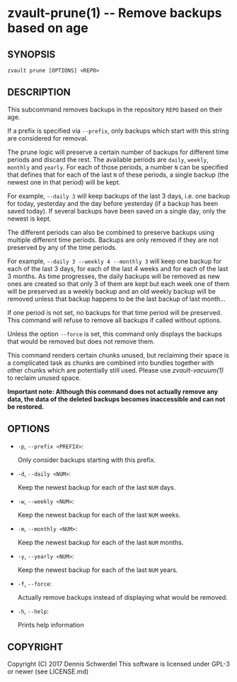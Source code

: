 zvault-prune(1) -- Remove backups based on age
==============================================

## SYNOPSIS

`zvault prune [OPTIONS] <REPO>`


## DESCRIPTION

This subcommand removes backups in the repository `REPO` based on their age.

If a prefix is specified via `--prefix`, only backups which start with this
string are considered for removal.

The prune logic will preserve a certain number of backups for different time
periods and discard the rest. The available periods are `daily`, `weekly`,
`monthly` and `yearly`. For each of those periods, a number `N` can be specified
that defines that for each of the last `N` of these periods, a single backup
(the newest one in that period) will be kept.

For example, `--daily 3` will keep backups of the last 3 days, i.e. one backup
for today, yesterday and the day before yesterday (if a backup has been saved
today). If several backups have been saved on a single day, only the newest is
kept.

The different periods can also be combined to preserve backups using multiple
different time periods. Backups are only removed if they are not preserved by
any of the time periods.

For example, `--daily 3 --weekly 4 --monthly 3` will keep one backup for each of
the last 3 days, for each of the last 4 weeks and for each of the last 3 months.
As time progresses, the daily backups will be removed as new ones are created so
that only 3 of them are kept but each week one of them will be preserved as a
weekly backup and an old weekly backup will be removed unless that backup
happens to be the last backup of last month...

If one period is not set, no backups for that time period will be preserved.
This command will refuse to remove all backups if called without options.

Unless the option `--force` is set, this command only displays the backups that
would be removed but does not remove them.

This command renders certain chunks unused, but reclaiming their space is a
complicated task as chunks are combined into bundles together with other chunks
which are potentially still used. Please use _zvault-vacuum(1)_ to reclaim
unused space.

**Important note: Although this command does not actually remove any data, the
data of the deleted backups becomes inaccessible and can not be restored.**


## OPTIONS

  * `-p`, `--prefix <PREFIX>`:

    Only consider backups starting with this prefix.


  * `-d`, `--daily <NUM>`:

    Keep the newest backup for each of the last `NUM` days.


  * `-w`, `--weekly <NUM>`:

    Keep the newest backup for each of the last `NUM` weeks.


  * `-m`, `--monthly <NUM>`:

    Keep the newest backup for each of the last `NUM` months.


  * `-y`, `--yearly <NUM>`:

    Keep the newest backup for each of the last `NUM` years.


  * `-f`, `--force`:

    Actually remove backups instead of displaying what would be removed.


  * `-h`, `--help`:

    Prints help information


## COPYRIGHT

Copyright (C) 2017  Dennis Schwerdel
This software is licensed under GPL-3 or newer (see LICENSE.md)
